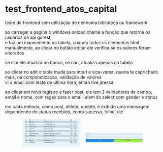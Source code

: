 # test_frontend_atos_capital

teste de frontend sem utilização de nenhuma biblioteca ou framework</br>

ao carregar a pagina o windows.onload chama a função que retorna os usuarios da api gorest,</br>
e faz um mapeamente na tabela, criando todos os elementos html manualmente, ao clicar no buttão editar ele verifica se os valores foram alterados</br>

se sim ele atualiza no banco, se não, atualiza apenas na tabela</br>

ao clicar no edit o table muda para input e vice-versa, queria te caprichado mais, na componetização, validação de valores</br>
vi o email com teste de ultima hora, então tive pressa</br>

ao clicar em novo registro e fazer post, ele tem 2 validadores de campo, email e nome, com regex para o email, alem do select com gender e status</br>

em cada metodo, como post, delete, update, é exibido uma mensagem dependendo do status recebido, como sucesso, falha, etc</br>

<p align="center" width="700">
 <img src="1.png" width="200" />
<img src="2.png" width="200" />

</p>
